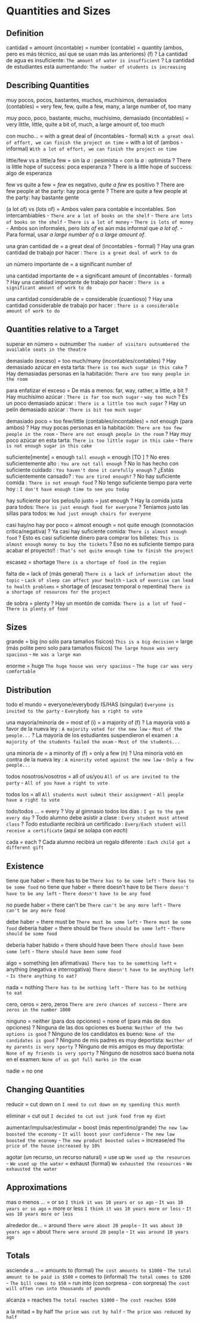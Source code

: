 # Quantities and Sizes


## Definition

cantidad
    = amount (incontable)
    = number (contable)
    = quantity (ambos, pero es más técnico, así que se usan más las anteriores) (f)
    ? La cantidad de agua es insuficiente:  `The amount of water is insufficient`
    ? La cantidad de estudiantes está aumentando: `The number of students is increasing`


## Describing Quantities


muy pocos, pocos, bastantes, muchos, muchísimos, demasiados (contables)
    = very few, few, quite a few, many, a large number of, too many

muy poco, poco, bastante, mucho, muchísimo, demasiado (incontables)
    = very little, little, quite a bit of, much, a large amount of, too much


con mucho...
    = with a great deal of (incontables - formal) `With a great deal of effort, we can finish the project on time`
    = with a lot of (ambos - informal) `With a lot of effort, we can finish the project on time`


little/few vs a little/a few
    = sin la _a_ : pesimista
    = con la _a_ : optimista
    ? There is little hope of success: poca esperanza
    ? There is a little hope of success: algo de esperanza

few vs quite a few
    = _few_ es negativo, _quite a few_ es positivo
    ? There are few people at the party: hay poca gente
    ? There are quite a few people at the party: hay bastante gente


(a lot of) vs (lots of)
    = Ambos valen para contable e incontables. Son intercambiables
        - `There are a lot of books on the shelf` - `There are lots of books on the shelf`
        - `There is a lot of money` - `There is lots of money`
        - Ambos son informales, pero _lots of_ es aún más informal que _a lot of_.
        - Para formal, usar _a large number of_ o _a large amount of_.

una gran cantidad de
    = a great deal of (incontables - formal)
    ? Hay una gran cantidad de trabajo por hacer : `There is a great deal of work to do`

un número importante de
    = a significant number of

una cantidad importante de
    = a significant amount of (incontables - formal)
    ? Hay una cantidad importante de trabajo por hacer : `There is a significant amount of work to do`

una cantidad considerable de
    = considerable (cuantioso)
    ? Hay una cantidad considerable de trabajo por hacer : `There is a considerable amount of work to do`



## Quantities relative to a Target

superar en número = outnumber `The number of visitors outnumbered the available seats in the theatre`

demasiado (exceso)
    = too much/many (incontables/contables)
    ? Hay demasiado azúcar en esta tarta: `There is too much sugar in this cake`
    ? Hay demasiadas personas en la habitación: `There are too many people in the room`

para enfatizar el exceso
    = De más a menos: far, way, rather, a little, a bit
    ? Hay muchísimo azúcar : `There is far too much sugar` - `way too much`
    ? Es un poco demasiado azúcar : `There is a little too much sugar`
    ? Hay un pelín demasiado azúcar : `There is bit too much sugar`

demasiado poco
    = too few/little (contables/incontables)
    = not enough (para ambos)
    ? Hay muy pocas personas en la habitación: `There are too few people in the room` - `There are not enough people in the room`
    ? Hay muy poco azúcar en esta tarta: `There is too little sugar in this cake` - `There is not enough sugar in this cake`

suficiente[mente]
    = <adjective> enough `tall enough`
    = enough <object> [TO <base>]
    ? No eres suficientemente alto : `You are not tall enough`
    ? No lo has hecho con suficiente cuidado : `You haven't done it carefully enough`
    ? ¿Estás suficientemente cansado? : `You are tired enough?`
    ? No hay suficiente comida : `There is not enough food`
    ? No tengo suficiente tiempo para verte hoy : `I don't have enough time to see you today`

hay suficiente por los pelos/lo justo
    = just enough
    ? Hay la comida justa para todos: `There is just enough food for everyone`
    ? Teníamos justo las sillas para todos: `We had just enough chairs for everyone`

casi hay/no hay por poco
    = almost enough
    = not quite enough (connotación crítica/negativa)
    ? Ya casi hay suficiente comida: `There is almost enough food`
    ? Esto es casi suficiente dinero para comprar los billetes: `This is almost enough money to buy the tickets`
    ? Eso no es suficiente tiempo para acabar el proyecto!! : `That’s not quite enough time to finish the project`

escasez = shortage `There is a shortage of food in the region`

falta de
    = lack of (más general) `There is a lack of information about the topic` - `Lack of sleep can affect your health` - `Lack of exercise can lead to health problems`
    = shortage of (escasez temporal o repentina) `There is a shortage of resources for the project`

de sobra
    = plenty
    ? Hay un montón de comida: `There is a lot of food` - `There is plenty of food`


## Sizes

grande
    = big (no sólo para tamaños físicos) `This is a big decision`
    = large (más polite pero solo para tamaños físicos) `The large house was very spacious` - `He was a large man`

enorme
    = huge `The huge house was very spacious` - `The huge car was very comfortable`



## Distribution

todo el mundo
    = everyone/everybody IS/HAS (singular) `Everyone is invited to the party` - `Everybody has a right to vote`

una mayoría/minoría de
    = most of (i)
    = a majority of (f)
    ? La mayoría votó a favor de la nueva ley : `A majority voted for the new law` - `Most of the people...`
    ? La mayoría de los estudiantes suspendieron el examen : `A majority of the students failed the exam` - `Most of the students...`

una minoría de
    = a minority of (f)
    = only a few (n)
    ? Una minoría votó en contra de la nueva ley : `A minority voted against the new law` - `Only a few people...`

todos nosotros/vosotros
    = all of us/you  `All of us are invited to the party` - `All of you have a right to vote`

todos los
    = all `All students must submit their assignment` - `All people have a right to vote`

todo/todos ...
    = every
    ? Voy al gimnasio todos los días : `I go to the gym every day`
    ? Todo alumno debe asistir a clase : `Every student must attend class`
    ? Todo estudiante recibirá un certificado : `Every/Each student will receive a certificate` (aquí se solapa con _each_)

cada
    = each
    ? Cada alumno recibirá un regalo diferente : `Each child got a different gift`


## Existence

tiene que haber = there has to be `There has to be some left` - `There has to be some food`
no tiene que haber = there doesn't have to be `There doesn't have to be any left` - `There doesn't have to be any food`

no puede haber  = there can't be `There can't be any more left` - `There can't be any more food`

debe haber = there must be `There must be some left` - `There must be some food`
debería haber = there should be `There should be some left` - `There should be some food`

debería haber habido = there should have been `There should have been some left` - `There should have been some food`

algo
    = something (en afirmativas)` There has to be something left`
    = anything (negativa e interrogativa) `There doesn't have to be anything left` - `Is there anything to eat?`

nada = nothing `There has to be nothing left` - `There has to be nothing to eat`


cero, ceros = zero, zeros `There are zero chances of success` - `There are zeros in the number 1000`

ninguno
    = neither (para dos opciones)
    = none of (para más de dos opciones)
    ? Ninguna de las dos opciones es buena: `Neither of the two options is good`
    ? Ninguno de los candidatos es bueno: `None of the candidates is good`
    ? Ninguno de mis padres es muy deportista: `Neither of my parents is very sporty`
    ? Ninguno de mis amigos es muy deportista: `None of my friends is very sporty`
    ? Ninguno de nosotros sacó buena nota en el examen: `None of us got full marks in the exam`

nadie = no one

## Changing Quantities

reducir = cut down on `I need to cut down on my spending this month`

eliminar = cut out `I decided to cut out junk food from my diet`

aumentar/impulsar/estimular
    = boost (más repentino/grande) `The new law boosted the economy` - `It will boost your confidence` - `The new law boosted the economy` - `The new product boosted sales`
    = increase/ed `The price of the house increased by 10%`

agotar (un recurso, un recurso natural)
    = use up `We used up the resources` - `We used up the water`
    = exhaust (formal) `We exhausted the resources` - `We exhausted the water`


## Approximations

mas o menos ...
    = or so `I think it was 10 years or so ago` - `It was 10 years or so ago`
    = more or less `I think it was 10 years more or less` - `It was 10 years more or less`

alrededor de...
    = around `There were about 20 people` - `It was about 10 years ago`
    = about `There were around 20 people` - `It was around 10 years ago`



## Totals

asciende a ...
    = amounts to (formal) `The cost amounts to $1000` - `The total amount to be paid is $500`
    = comes to (informal) `The total comes to $200` - `The bill comes to $50`
    = run into (con sorpresa - con sorpresa) `The cost will often run into thousands of pounds`

alcanza = reaches `The total reaches $1000` - `The cost reaches $500`

a la mitad = by half `The price was cut by half` - `The price was reduced by half`
